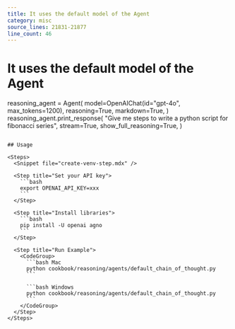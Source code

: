 ```yaml
---
title: It uses the default model of the Agent
category: misc
source_lines: 21831-21877
line_count: 46
---
```


# It uses the default model of the Agent
reasoning_agent = Agent(
    model=OpenAIChat(id="gpt-4o", max_tokens=1200),
    reasoning=True,
    markdown=True,
)
reasoning_agent.print_response(
    "Give me steps to write a python script for fibonacci series",
    stream=True,
    show_full_reasoning=True,
)


```

## Usage

<Steps>
  <Snippet file="create-venv-step.mdx" />

  <Step title="Set your API key">
    ```bash
    export OPENAI_API_KEY=xxx
    ```
  </Step>

  <Step title="Install libraries">
    ```bash
    pip install -U openai agno
    ```
  </Step>

  <Step title="Run Example">
    <CodeGroup>
      ```bash Mac
      python cookbook/reasoning/agents/default_chain_of_thought.py
      ```

      ```bash Windows
      python cookbook/reasoning/agents/default_chain_of_thought.py
      ```
    </CodeGroup>
  </Step>
</Steps>


